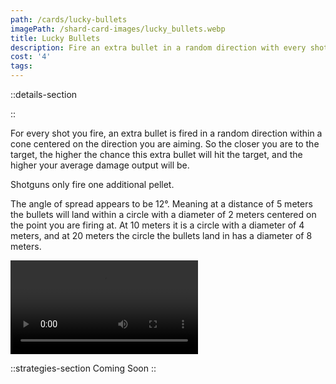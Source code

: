 ```yaml
---
path: /cards/lucky-bullets
imagePath: /shard-card-images/lucky_bullets.webp
title: Lucky Bullets
description: Fire an extra bullet in a random direction with every shot.
cost: '4'
tags:
---
```

::details-section

::
<p>For every shot you fire, an extra bullet is fired in a random direction within a cone centered on the direction you are aiming. So the closer you are to the target, the higher the chance this extra bullet will hit the target, and the higher your average damage output will be.</p>
<p class="mt-4">Shotguns only fire one additional pellet.</p>
<p class="mt-4">The angle of spread appears to be 12°. Meaning at a distance of 5 meters the bullets will land within a circle with a diameter of 2 meters centered on the point you are firing at. At 10 meters it is a circle with a diameter of 4 meters, and at 20 meters the circle the bullets land in has a diameter of 8 meters.</p>
<div class="w-[50rem] max-w-full mt-4"><video src="\shard-card-pages-content\lucky-bullets\demonstration.webm" controls class="max-w-full" /></div>

::strategies-section
Coming Soon
::

